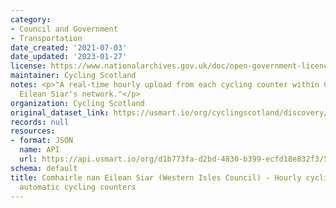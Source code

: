 ```yaml
---
category:
- Council and Government
- Transportation
date_created: '2021-07-03'
date_updated: '2023-01-27'
license: https://www.nationalarchives.gov.uk/doc/open-government-licence/version/3/
maintainer: Cycling Scotland
notes: <p>"A real-time hourly upload from each cycling counter within Comhairle nan
  Eilean Siar's network."</p>
organization: Cycling Scotland
original_dataset_link: https://usmart.io/org/cyclingscotland/discovery/discovery-view-detail/2f431f6f-5fea-42a5-9504-7f1c0c7ce67d
records: null
resources:
- format: JSON
  name: API
  url: https://api.usmart.io/org/d1b773fa-d2bd-4830-b399-ecfd18e832f3/5376053f-a413-47b6-9310-9d43bba464e9/1/urql
schema: default
title: Comhairle nan Eilean Siar (Western Isles Council) - Hourly cycling counts from
  automatic cycling counters
---
```

